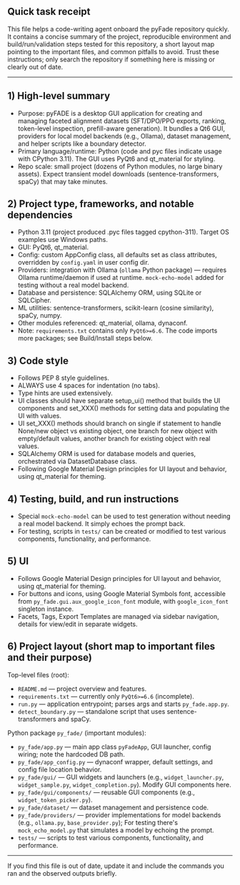 ## Quick task receipt

This file helps a code-writing agent onboard the pyFade repository quickly. It contains a concise summary of the project, reproducible environment and build/run/validation steps tested for this repository, a short layout map pointing to the important files, and common pitfalls to avoid. Trust these instructions; only search the repository if something here is missing or clearly out of date.

---

## 1) High-level summary

- Purpose: pyFADE is a desktop GUI application for creating and managing faceted alignment datasets (SFT/DPO/PPO exports, ranking, token-level inspection, prefill-aware generation). It bundles a Qt6 GUI, providers for local model backends (e.g., Ollama), dataset management, and helper scripts like a boundary detector.
- Primary language/runtime: Python (code and pyc files indicate usage with CPython 3.11). The GUI uses PyQt6 and qt_material for styling.
- Repo scale: small project (dozens of Python modules, no large binary assets). Expect transient model downloads (sentence-transformers, spaCy) that may take minutes.

## 2) Project type, frameworks, and notable dependencies

- Python 3.11 (project produced .pyc files tagged cpython-311). Target OS examples use Windows paths.
- GUI: PyQt6, qt_material.
- Config: custom AppConfig class, all defaults set as class attributes, overridden by `config.yaml` in user config dir.
- Providers: integration with Ollama (`ollama` Python package) — requires Ollama runtime/daemon if used at runtime. `mock-echo-model` added for testing without a real model backend.
- Database and persistence: SQLAlchemy ORM, using SQLite or SQLCipher.
- ML utilities: sentence-transformers, scikit-learn (cosine similarity), spaCy, numpy.
- Other modules referenced: qt_material, ollama, dynaconf.
- Note: `requirements.txt` contains only `PyQt6>=6.6`. The code imports more packages; see Build/Install steps below.

## 3) Code style
- Follows PEP 8 style guidelines.
- ALWAYS use 4 spaces for indentation (no tabs).
- Type hints are used extensively.
- UI classes should have separate setup_ui() method that builds the UI components and set_XXX() methods for setting data and populating the UI with values.
- UI set_XXX() methods should branch on single if statement to handle None/new object vs existing object, one branch for new object with empty/default values, another branch for existing object with real values.
- SQLAlchemy ORM is used for database models and queries, orchestrated via DatasetDatabase class.
- Following Google Material Design principles for UI layout and behavior, using qt_material for theming.

## 4) Testing, build, and run instructions
 - Special `mock-echo-model` can be used to test generation without needing a real model backend. It simply echoes the prompt back.
 - For testing, scripts in `tests/` can be created or modified to test various components, functionality, and performance.

## 5) UI
 - Follows Google Material Design principles for UI layout and behavior, using qt_material for theming.
 - For buttons and icons, using Google Material Symbols font, accessible from `py_fade.gui.aux_google_icon_font` module, with `google_icon_font` singleton instance.
 - Facets, Tags, Export Templates are managed via sidebar navigation, details for view/edit in separate widgets.

## 6) Project layout (short map to important files and their purpose)

Top-level files (root):
- `README.md` — project overview and features.
- `requirements.txt` — currently only `PyQt6>=6.6` (incomplete).
- `run.py` — application entrypoint; parses args and starts `py_fade.app.py`.
- `detect_boundary.py` — standalone script that uses sentence-transformers and spaCy.

Python package `py_fade/` (important modules):
- `py_fade/app.py` — main app class `pyFadeApp`, GUI launcher, config wiring; note the hardcoded DB path.
- `py_fade/app_config.py` — dynaconf wrapper, default settings, and config file location behavior.
- `py_fade/gui/` — GUI widgets and launchers (e.g., `widget_launcher.py`, `widget_sample.py`, `widget_completion.py`). Modify GUI components here.
- `py_fade/gui/components/` — reusable GUI components (e.g., `widget_token_picker.py`).
- `py_fade/dataset/` — dataset management and persistence code.
- `py_fade/providers/` — provider implementations for model backends (e.g., `ollama.py`, `base_provider.py`); For testing there's `mock_echo_model.py` that simulates a model by echoing the prompt.
- `tests/` — scripts to test various components, functionality, and performance.

---

If you find this file is out of date, update it and include the commands you ran and the observed outputs briefly.
